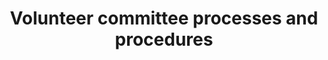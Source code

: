 ---
id: volunteers-committee-process
description: Processes and procedures that guide the volunteers committee
title: Volunteer committee processes and procedures
sidebar_position: 2
tags: ["process"]

---